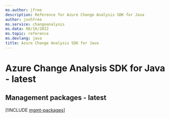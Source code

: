 ```yaml
---
ms.author: jfree
description: Reference for Azure Change Analysis SDK for Java
author: joshfree
ms.service: changeanalysis
ms.data: 08/16/2022
ms.topic: reference
ms.devlang: java
title: Azure Change Analysis SDK for Java
---
```

# Azure Change Analysis SDK for Java - latest

## Management packages - latest
[!INCLUDE [mgmt-packages](change-analysis-mgmt-index.md)]